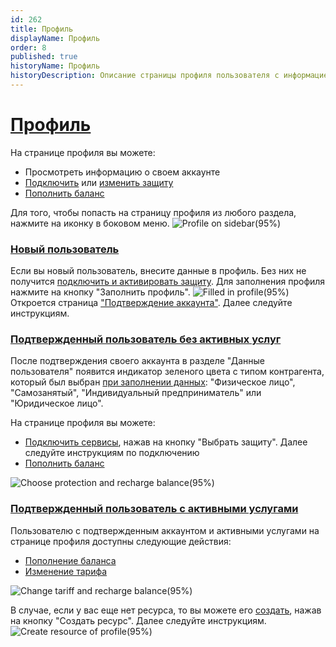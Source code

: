 ```yaml
---
id: 262
title: Профиль
displayName: Профиль
order: 8
published: true
historyName: Профиль
historyDescription: Описание страницы профиля пользователя с информацией об аккаунте
---
```


# [Профиль](profile)

На странице профиля вы можете:
- Просмотреть информацию о своем аккаунте
- [Подключить]([208]) или [изменить защиту]([258])
- [Пополнить баланс]([263])

Для того, чтобы попасть на страницу профиля из любого раздела, нажмите на иконку в боковом меню.
![Profile on sidebar(95%)](https://img.solarspace.pro/docs/profile-on-sidebar.jpg "Иконка профиля в боковом меню")  

### [Новый пользователь](new-user)

Если вы новый пользователь, внесите данные в профиль. Без них не получится [подключить и активировать защиту]([208]).
Для заполнения профиля нажмите на кнопку "Заполнить профиль".
![Filled in profile(95%)](https://img.solarspace.pro/docs/filled-in-profile.jpg "Заполнение профиля")
Откроется страница ["Подтверждение аккаунта"]([243]). Далее следуйте инструкциям.

### [Подтвержденный пользователь без активных услуг](verified-user-without-active-services)

После подтверждения своего аккаунта в разделе "Данные пользователя" появится индикатор зеленого цвета с типом контрагента, который был выбран [при заполнении данных]([243]): "Физическое лицо", "Самозанятый", "Индивидуальный предприниматель" или "Юридическое лицо".

На странице профиля вы можете:
- [Подключить сервисы]([208]), нажав на кнопку "Выбрать защиту". Далее следуйте инструкциям по подключению
- [Пополнить баланс]([263])

![Choose protection and recharge balance(95%)](https://img.solarspace.pro/docs/choose-protection-and-recharge-balance.jpg "Выбор защиты и пополнение баланса") 

### [Подтвержденный пользователь с активными услугами](verified-user-with-active-services)

Пользователю с подтвержденным аккаунтом и активными услугами на странице профиля доступны следующие действия:
- [Пополнение баланса]([263])
- [Изменение тарифа]([258])

![Change tariff and recharge balance(95%)](https://img.solarspace.pro/docs/change-tariff-and-recharge-balance.jpg "Изменение тарифа и пополнение баланса")

В случае, если у вас еще нет ресурса, то вы можете его [создать]([205]), нажав на кнопку "Создать ресурс". Далее следуйте инструкциям. 
![Create resource of profile(95%)](https://img.solarspace.pro/docs/create-resource-of-profile.jpg "Создание ресурса на странице профиля")